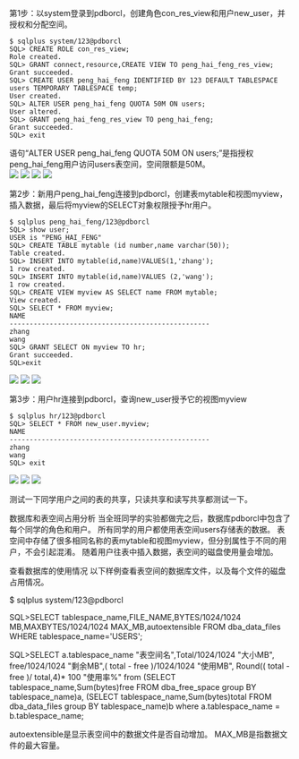 第1步：以system登录到pdborcl，创建角色con_res_view和用户new_user，并授权和分配空间。
```
$ sqlplus system/123@pdborcl
SQL> CREATE ROLE con_res_view;
Role created.
SQL> GRANT connect,resource,CREATE VIEW TO peng_hai_feng_res_view;
Grant succeeded.
SQL> CREATE USER peng_hai_feng IDENTIFIED BY 123 DEFAULT TABLESPACE users TEMPORARY TABLESPACE temp;
User created.
SQL> ALTER USER peng_hai_feng QUOTA 50M ON users;
User altered.
SQL> GRANT peng_hai_feng_res_view TO peng_hai_feng;
Grant succeeded.
SQL> exit
```
语句“ALTER USER peng_hai_feng QUOTA 50M ON users;”是指授权peng_hai_feng用户访问users表空间，空间限额是50M。
<br>
![](https://github.com/phf449540929/Oracle/blob/master/test1/01.png)
![](https://github.com/phf449540929/Oracle/blob/master/test1/02.png)
![](https://github.com/phf449540929/Oracle/blob/master/test1/03.png)
![](https://github.com/phf449540929/Oracle/blob/master/test1/04.png)
<br>

第2步：新用户peng_hai_feng连接到pdborcl，创建表mytable和视图myview，插入数据，最后将myview的SELECT对象权限授予hr用户。
```
$ sqlplus peng_hai_feng/123@pdborcl
SQL> show user;
USER is "PENG_HAI_FENG"
SQL> CREATE TABLE mytable (id number,name varchar(50));
Table created.
SQL> INSERT INTO mytable(id,name)VALUES(1,'zhang');
1 row created.
SQL> INSERT INTO mytable(id,name)VALUES (2,'wang');
1 row created.
SQL> CREATE VIEW myview AS SELECT name FROM mytable;
View created.
SQL> SELECT * FROM myview;
NAME
--------------------------------------------------
zhang
wang
SQL> GRANT SELECT ON myview TO hr;
Grant succeeded.
SQL>exit
```
![](https://github.com/phf449540929/Oracle/blob/master/test1/05.png)
![](https://github.com/phf449540929/Oracle/blob/master/test1/06.png)
![](https://github.com/phf449540929/Oracle/blob/master/test1/07.png)

第3步：用户hr连接到pdborcl，查询new_user授予它的视图myview
```
$ sqlplus hr/123@pdborcl
SQL> SELECT * FROM new_user.myview;
NAME
--------------------------------------------------
zhang
wang
SQL> exit
```
![](https://github.com/phf449540929/Oracle/blob/master/test1/05.png)
![](https://github.com/phf449540929/Oracle/blob/master/test1/06.png)
![](https://github.com/phf449540929/Oracle/blob/master/test1/07.png)


测试一下同学用户之间的表的共享，只读共享和读写共享都测试一下。

数据库和表空间占用分析
当全班同学的实验都做完之后，数据库pdborcl中包含了每个同学的角色和用户。 所有同学的用户都使用表空间users存储表的数据。 表空间中存储了很多相同名称的表mytable和视图myview，但分别属性于不同的用户，不会引起混淆。 随着用户往表中插入数据，表空间的磁盘使用量会增加。


查看数据库的使用情况
以下样例查看表空间的数据库文件，以及每个文件的磁盘占用情况。

$ sqlplus system/123@pdborcl

SQL>SELECT tablespace_name,FILE_NAME,BYTES/1024/1024 MB,MAXBYTES/1024/1024 MAX_MB,autoextensible FROM dba_data_files  WHERE  tablespace_name='USERS';

SQL>SELECT a.tablespace_name "表空间名",Total/1024/1024 "大小MB",
 free/1024/1024 "剩余MB",( total - free )/1024/1024 "使用MB",
 Round(( total - free )/ total,4)* 100 "使用率%"
 from (SELECT tablespace_name,Sum(bytes)free
        FROM   dba_free_space group  BY tablespace_name)a,
       (SELECT tablespace_name,Sum(bytes)total FROM dba_data_files
        group  BY tablespace_name)b
 where  a.tablespace_name = b.tablespace_name;
 
 
autoextensible是显示表空间中的数据文件是否自动增加。
MAX_MB是指数据文件的最大容量。
